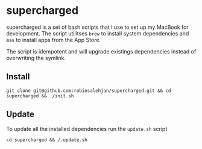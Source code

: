 # supercharged
supercharged is a set of bash scripts that I use to set up my MacBook for development. The script utilitses `brew` to install system dependencies and `mas` to install apps from the App Store.

The script is idempotent and will upgrade existings dependencies instead of overwriting the symlink.

Install
-------

```
git clone git@github.com:robinsalehjan/supercharged.git && cd supercharged && ./init.sh
```

Update
------

To update all the installed dependencies run the `update.sh` script
```
cd supercharged && /.update.sh
```
